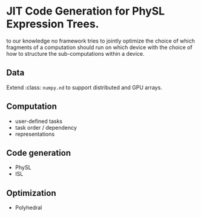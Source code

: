 <!-- Copyright (c) 2020 R. Tohid
Distributed under the Boost Software License, Version 1.0. (See accompanying
file LICENSE_1_0.txt or copy at http://www.boost.org/LICENSE_1_0.txt) -->

# JIT Code Generation for PhySL Expression Trees.
to our knowledge no framework tries to jointly optimize the choice of which fragments of a computation should run on which device with the choice of how to structure the sub-computations within a device.


## Data

Extend :class: `numpy.nd` to support distributed and GPU arrays.

## Computation
- user-defined tasks
- task order / dependency 
- representations

## Code generation
- PhySL
- ISL

## Optimization
- Polyhedral
